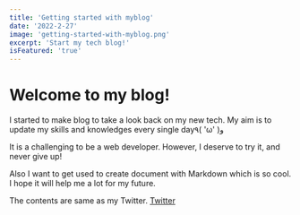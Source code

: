 ```yaml
---
title: 'Getting started with myblog'
date: '2022-2-27'
image: 'getting-started-with-myblog.png'
excerpt: 'Start my tech blog!'
isFeatured: 'true'
---
```


# Welcome to my blog!

I started to make blog to take a look back on my new tech.
My aim is to update my skills and knowledges every single day٩( 'ω' )و

It is a challenging to be a web developer. However, I deserve to try it, and never give up!

Also I want to get used to create document with Markdown which is so cool.
I hope it will help me a lot for my future.

The contents are same as my Twitter.
[Twitter](https://twitter.com/masa08736964)

